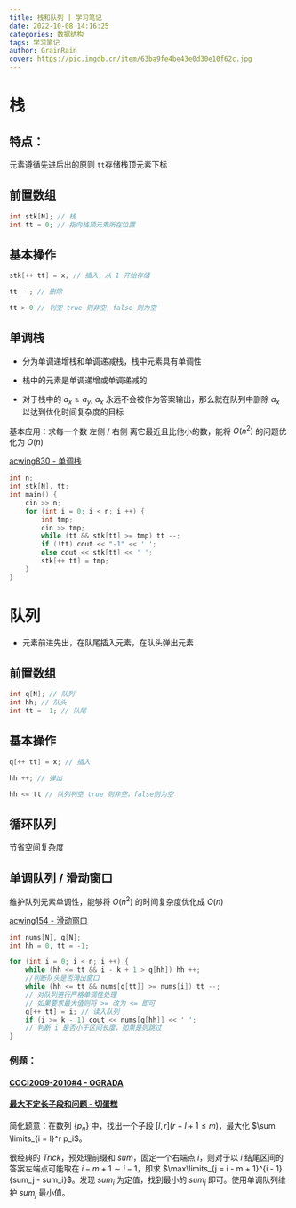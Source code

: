 ```yaml
---
title: 栈和队列 | 学习笔记
date: 2022-10-08 14:16:25
categories: 数据结构
tags: 学习笔记
author: GrainRain
cover: https://pic.imgdb.cn/item/63ba9fe4be43e0d30e10f62c.jpg
---
```



# 栈

## 特点：

元素遵循先进后出的原则
`tt`存储栈顶元素下标

## 前置数组

```cpp
int stk[N]; // 栈
int tt = 0; // 指向栈顶元素所在位置
```

## 基本操作

```cpp
stk[++ tt] = x; // 插入，从 1 开始存储

tt --; // 删除 

tt > 0 // 判空 true 则非空，false 则为空
```

## 单调栈

- 分为单调递增栈和单调递减栈，栈中元素具有单调性

- 栈中的元素是单调递增或单调递减的

- 对于栈中的 $a_x \geqslant a_y$,  $a_x$ 永远不会被作为答案输出，那么就在队列中删除 $a_x$ 以达到优化时间复杂度的目标

基本应用：求每一个数 左侧 / 右侧 离它最近且比他小的数，能将 $O(n^2)$ 的问题优化为 $O(n)$

[acwing830 - 单调栈](https://www.acwing.com/problem/content/832/)

```cpp
int n;
int stk[N], tt;
int main() {
	cin >> n;
	for (int i = 0; i < n; i ++) {
		int tmp;
		cin >> tmp;
		while (tt && stk[tt] >= tmp) tt --;
		if (!tt) cout << "-1" << ' ';
		else cout << stk[tt] << ' ';
		stk[++ tt] = tmp;
	}
}
```

# 队列

- 元素前进先出，在队尾插入元素，在队头弹出元素

## 前置数组

```cpp
int q[N]; // 队列
int hh; // 队头
int tt = -1; // 队尾
```

## 基本操作

```cpp
q[++ tt] = x; // 插入

hh ++; // 弹出

hh <= tt // 队列判空 true 则非空，false则为空
```

## 循环队列

节省空间复杂度

## 单调队列 / 滑动窗口

维护队列元素单调性，能够将 $O(n^2)$ 的时间复杂度优化成 $O(n)$

[acwing154 - 滑动窗口](https://www.acwing.com/problem/content/156/)

```cpp
int nums[N], q[N];
int hh = 0, tt = -1;

for (int i = 0; i < n; i ++) {
	while (hh <= tt && i - k + 1 > q[hh]) hh ++;
	//判断队头是否滑出窗口 
	while (hh <= tt && nums[q[tt]] >= nums[i]) tt --;
	// 对队列进行严格单调性处理
	// 如果要求最大值则将 >= 改为 <= 即可
	q[++ tt] = i; // 读入队列 
	if (i >= k - 1) cout << nums[q[hh]] << ' ';
	// 判断 i 是否小于区间长度，如果是则跳过 
}
```

### 例题：

#### [COCI2009-2010#4 - OGRADA](https://www.luogu.com.cn/problem/P7697)



#### [最大不定长子段和问题 - 切蛋糕](https://www.luogu.com.cn/problem/P1714)

简化题意：在数列 $\{p_n\}$ 中，找出一个子段 $[l,r](r - l + 1 \leqslant m)$，最大化 $\sum \limits_{i = l}^r p_i$。

很经典的 $Trick$，预处理前缀和 $sum$，固定一个右端点 $i$，则对于以 $i$ 结尾区间的答案左端点可能取在 $i - m + 1 \sim i - 1$，即求 $\max\limits_{j = i - m + 1}^{i - 1} {sum_j - sum_i}$。发现 $sum_i$ 为定值，找到最小的 $sum_j$ 即可。使用单调队列维护 $sum_j$ 最小值。
